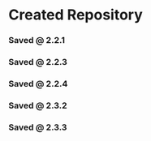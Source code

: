 # Created Repository
### Saved @ 2.2.1
### Saved @ 2.2.3
### Saved @ 2.2.4
### Saved @ 2.3.2
### Saved @ 2.3.3
